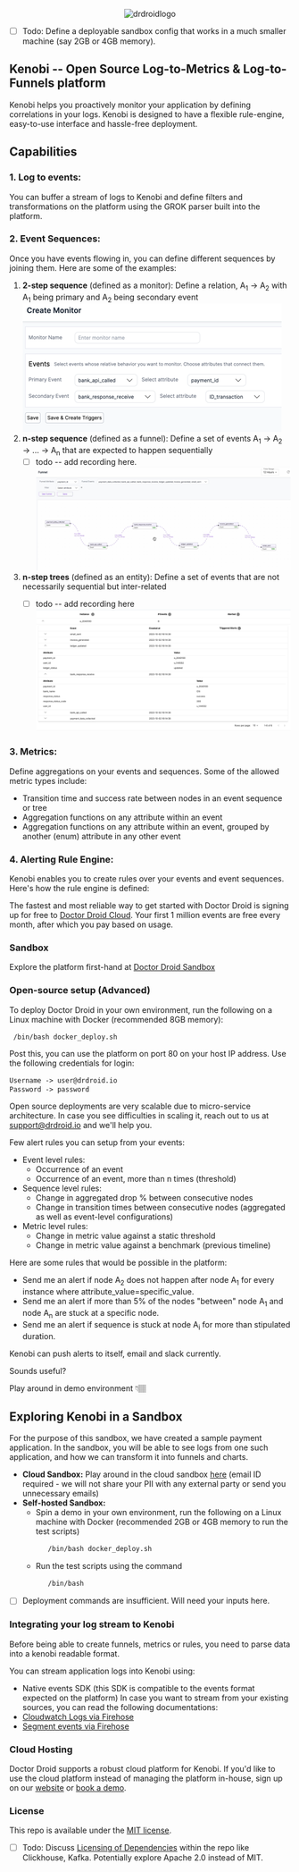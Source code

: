 <p align="center">
  <img alt="drdroidlogo" src="https://uploads-ssl.webflow.com/642ad9ebc00f9544d49b1a6b/642ad9ebc00f9514ad9b1ab8_drdroidlogo.png">
</p>

- [ ] Todo: Define a deployable sandbox config that works in a much smaller machine (say 2GB or 4GB memory).

## Kenobi -- Open Source Log-to-Metrics & Log-to-Funnels platform

Kenobi helps you proactively monitor your application by defining correlations in your logs. Kenobi is designed to have a flexible rule-engine, easy-to-use interface and hassle-free deployment.

## Capabilities

### 1. Log to events:
You can buffer a stream of logs to Kenobi and define filters and transformations on the platform using the GROK parser built into the platform.

### 2. Event Sequences: 
Once you have events flowing in, you can define different sequences by joining them. Here are some of the examples:
1. **2-step sequence**  (defined as a monitor): Define a relation, A<sub>1</sub> &rarr; A<sub>2</sub> with A<sub>1</sub> being primary and A<sub>2</sub> being secondary event
    ![img.png](img.png)
1. **n-step sequence** (defined as a funnel): Define a set of events A<sub>1</sub> &rarr; A<sub>2</sub> &rarr; ... &rarr; A<sub>n</sub> that are expected to happen sequentially
   - [ ] todo -- add recording here.
   ![img_2.png](img_2.png)
1. **n-step trees** (defined as an entity): Define a set of events that are not necessarily sequential but inter-related
   - [ ] todo -- add recording here
   ![img_1.png](img_1.png)
   

### 3. Metrics:
Define aggregations on your events and sequences. Some of the allowed metric types include:
* Transition time and success rate between nodes in an event sequence or tree
* Aggregation functions on any attribute within an event
* Aggregation functions on any attribute within an event, grouped by another (enum) attribute in any other event

### 4. Alerting Rule Engine:
Kenobi enables you to create rules over your events and event sequences. Here's how the rule engine is defined:

The fastest and most reliable way to get started with Doctor Droid is signing up for free to [Doctor Droid Cloud](https://app.drdroid.io/signup). Your first 1 million events are free every month, after which you pay based on usage.

### Sandbox
Explore the platform first-hand at [Doctor Droid Sandbox](https://sandbox.drdroid.io)

### Open-source setup (Advanced)

To deploy Doctor Droid in your own environment, run the following on a Linux machine with Docker (recommended 8GB memory):

 ```bash 
  /bin/bash docker_deploy.sh
 ``` 

Post this, you can use the platform on port 80 on your host IP address. Use the following credentials for login: 
```
Username -> user@drdroid.io
Password -> password
```
Open source deployments are very scalable due to micro-service architecture. In case you see difficulties in scaling it, reach out to us at [support@drdroid.io](mailto:support@drdroid.io) and we'll help you.

Few alert rules you can setup from your events:
* Event level rules:
  * Occurrence of an event
  * Occurrence of an event, more than n times (threshold)
* Sequence level rules:
  * Change in aggregated drop % between consecutive nodes
  * Change in transition times between consecutive nodes (aggregated as well as event-level configurations)
* Metric level rules:
  * Change in metric value against a static threshold
  * Change in metric value against a benchmark (previous timeline)


Here are some rules that would be possible in the platform:
* Send me an alert if node A<sub>2</sub> does not happen after node A<sub>1</sub> for every instance where attribute_value=specific_value.
* Send me an alert if more than 5% of the nodes "between" node A<sub>1</sub> and node A<sub>n</sub> are stuck at a specific node.
* Send me an alert if sequence is stuck at node A<sub>i</sub> for more than stipulated duration.

Kenobi can push alerts to itself, email and slack currently.

Sounds useful?

Play around in demo environment 👇🏽

## Exploring Kenobi in a Sandbox

For the purpose of this sandbox, we have created a sample payment application. In the sandbox, you will be able to see logs from one such application, and how we can transform it into funnels and charts.

- **Cloud Sandbox:** Play around in the cloud sandbox [here](https://sandbox.drdroid.io/) (email ID required - we will not share your PII with any external party or send you unnecessary emails)
- **Self-hosted Sandbox:** 
  - Spin a demo in your own environment, run the following on a Linux machine with Docker (recommended 2GB or 4GB memory to run the test scripts)
     ```bash 
        /bin/bash docker_deploy.sh
     ```
  - Run the test scripts using the command
     ```bash 
        /bin/bash
     ```

- [ ] Deployment commands are insufficient. Will need your inputs here.

### Integrating your log stream to Kenobi

Before being able to create funnels, metrics or rules, you need to parse data into a kenobi readable format. 

You can stream application logs into Kenobi using:
* Native events SDK (this SDK is compatible to the events format expected on the platform)
In case you want to stream from your existing sources, you can read the following documentations:
* [Cloudwatch Logs via Firehose](https://docs.drdroid.io/docs/connector-cloudwatch)
* [Segment events via Firehose](https://docs.drdroid.io/docs/connector-segment)

### Cloud Hosting
Doctor Droid supports a robust cloud platform for Kenobi. If you'd like to use the cloud platform instead of managing the platform in-house, sign up on our [website](https://app.drdroid.io/signup) or [book a demo](https://calendly.com/siddarthjain/catchup-call-clone).

### License
This repo is available under the [MIT license](https://github.com/DrDroidLab/kenobi/blob/main/LICENSE).
- [ ] Todo: Discuss [Licensing of Dependencies](https://github.com/FHPythonUtils/LicenseCheck) within the repo like Clickhouse, Kafka. Potentially explore Apache 2.0 instead of MIT.